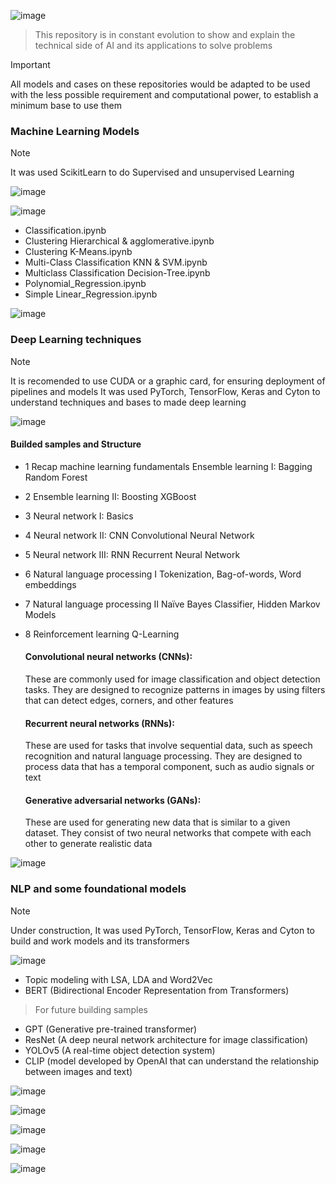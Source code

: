 ![image](https://github.com/Jhonnatan7br/Machine-Learning/assets/104907786/e72170b0-0c7e-4bd6-a6ac-6bce29373995)

> This repository is in constant evolution to show and explain the technical side of AI and its applications to solve problems 

>[!IMPORTANT]
>All models and cases on these repositories would be adapted to be used with the less possible requirement and computational power, to establish a minimum base to use them
 
### Machine Learning Models 

>[!NOTE] 
> It was used ScikitLearn to do Supervised and unsupervised Learning

![image](https://github.com/Jhonnatan7br/AI-M.L-D.L-and-LLM/assets/104907786/9337f4e1-2bc4-4954-a7f2-46d9117d2d6c)


![image](https://github.com/Jhonnatan7br/AI-M.L-D.L-and-LLM/assets/104907786/329f666e-d6de-4121-9bb9-09a52687fb40)

- Classification.ipynb
- Clustering Hierarchical & agglomerative.ipynb
- Clustering K-Means.ipynb
- Multi-Class Classification KNN & SVM.ipynb
- Multiclass Classification Decision-Tree.ipynb
- Polynomial_Regression.ipynb
- Simple Linear_Regression.ipynb

![image](https://github.com/Jhonnatan7br/AI-M.L-D.L-and-LLM/assets/104907786/b11e9b48-f4ad-4570-add3-3631dd4eb598)

### Deep Learning techniques 
>[!NOTE]
>It is recomended to use CUDA or a graphic card, for ensuring deployment of pipelines and models
>It was used PyTorch, TensorFlow, Keras and Cyton to understand techniques and bases to made deep learning

![image](https://github.com/Jhonnatan7br/AI-M.L-D.L-and-LLM/assets/104907786/1ea6e6d7-7566-4fa8-982c-f0c729afd9ac)

#### Builded samples and Structure 

- 1 Recap machine learning fundamentals
    Ensemble learning I: Bagging
    Random Forest
- 2 Ensemble learning II: Boosting
    XGBoost
- 3 Neural network I: Basics
- 4 Neural network II: CNN
    Convolutional Neural Network
- 5 Neural network III: RNN
    Recurrent Neural Network
- 6 Natural language processing I
    Tokenization, Bag-of-words, Word embeddings
- 7 Natural language processing II
    Naïve Bayes Classifier, Hidden Markov Models
- 8 Reinforcement learning
    Q-Learning

    #### Convolutional neural networks (CNNs): 
    These are commonly used for image classification and object detection tasks. They are designed to recognize patterns in images by using filters that can detect edges, corners, and other features
    #### Recurrent neural networks (RNNs): 
    These are used for tasks that involve sequential data, such as speech recognition and natural language processing. They are designed to process data that has a temporal component, such as audio signals or text
    #### Generative adversarial networks (GANs): 
    These are used for generating new data that is similar to a given dataset. They consist of two neural networks that compete with each other to generate realistic data

![image](https://github.com/Jhonnatan7br/AI-M.L-D.L-and-LLM/assets/104907786/9d1b14a2-b5ac-4dc8-89eb-49375f4a0c7a)

 ### NLP and some foundational models
>[!NOTE]
> Under construction, It was used PyTorch, TensorFlow, Keras and Cyton to build and work models and its transformers

![image](https://github.com/Jhonnatan7br/AI-M.L-D.L-and-LLM/assets/104907786/ce9b0555-3c12-41df-96c9-f0056fec04a3)


- Topic modeling with LSA, LDA and Word2Vec
- BERT (Bidirectional Encoder Representation from Transformers)

> For future building samples
- GPT (Generative pre-trained transformer)
- ResNet (A deep neural network architecture for image classification)
- YOLOv5 (A real-time object detection system)
- CLIP (model developed by OpenAI that can understand the relationship between images and text)
 
![image](https://github.com/Jhonnatan7br/AI-M.L-D.L-and-LLM/assets/104907786/0cec04a0-70a0-4b54-a09d-548cd4a1c84c)

![image](https://github.com/Jhonnatan7br/AI-M.L-D.L-and-LLM/assets/104907786/49d3cc5d-49c9-4b3c-907a-1688f14db32a)

![image](https://github.com/Jhonnatan7br/AI-M.L-D.L-and-LLM/assets/104907786/3c2c670b-7663-48a5-8f05-c9240675f010)

![image](https://github.com/Jhonnatan7br/AI-M.L-D.L-and-LLM/assets/104907786/acfcae70-0a90-443b-88fd-f95efd376594)

![image](https://github.com/Jhonnatan7br/AI-M.L-D.L-and-LLM/assets/104907786/bb221194-c064-465d-8a01-db0c2b9f3e61)
